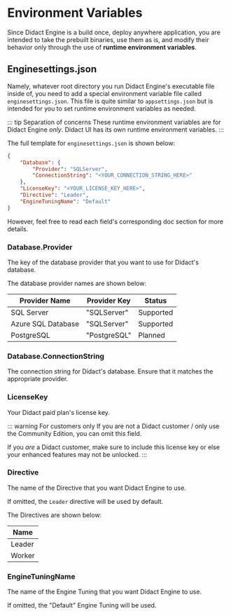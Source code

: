 # Environment Variables

Since Didact Engine is a build once, deploy anywhere application, you are intended to take the prebuilt binaries, use them as is, and modify their behavior only through the use of **runtime environment variables**.

## Enginesettings.json

Namely, whatever root directory you run Didact Engine's executable file inside of, you need to add a special environment variable file called `enginesettings.json`. This file is quite similar to `appsettings.json` but is intended for you to set runtime environment variables as needed.

::: tip Separation of concerns
These runtime environment variables are for Didact Engine *only*. Didact UI has its own runtime environment variables.
::: 

The full template for `enginesettings.json` is shown below:

```json
{
    "Database": {
        "Provider": "SQLServer",
        "ConnectionString": "<YOUR_CONNECTION_STRING_HERE>"
    },
    "LicenseKey": "<YOUR_LICENSE_KEY_HERE>",
    "Directive": "Leader",
    "EngineTuningName": "Default"
}
```

However, feel free to read each field's corresponding doc section for more details.

### Database.Provider

The key of the database provider that you want to use for Didact's database.

The database provider names are shown below:

| Provider Name | Provider Key | Status |
| --- | --- | --- |
| SQL Server | "SQLServer" | Supported |
| Azure SQL Database | "SQLServer" | Supported |
| PostgreSQL | "PostgreSQL" | Planned |

### Database.ConnectionString

The connection string for Didact's database. Ensure that it matches the appropriate provider.

### LicenseKey

Your Didact paid plan's license key.

::: warning For customers only
If you are not a Didact customer / only use the Community Edition, you can omit this field.

If you *are* a Didact customer, make sure to include this license key or else your enhanced features may not be unlocked.
:::

### Directive

The name of the Directive that you want Didact Engine to use.

If omitted, the `Leader` directive will be used by default.

The Directives are shown below:

| Name |
| --- |
| Leader |
| Worker |

### EngineTuningName

The name of the Engine Tuning that you want Didact Engine to use.

If omitted, the "Default" Engine Tuning will be used.